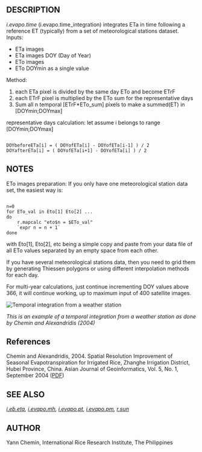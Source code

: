 
## DESCRIPTION

*i.evapo.time* (i.evapo.time\_integration) integrates ETa in time following a
reference ET (typically) from a set of meteorological stations dataset.
Inputs:

* ETa images
* ETa images DOY (Day of Year)
* ETo images
* ETo DOYmin as a single value

Method:

1. each ETa pixel is divided by the same day ETo and become ETrF
2. each ETrF pixel is multiplied by the ETo sum for the representative days
3. Sum all n temporal [ETrF\*ETo\_sum] pixels to make a summed(ET) in [DOYmin;DOYmax]

representative days calculation:
let assume i belongs to range [DOYmin;DOYmax]

```

DOYbeforeETa[i] = ( DOYofETa[i] - DOYofETa[i-1] ) / 2
DOYafterETa[i] = ( DOYofETa[i+1] - DOYofETa[i] ) / 2

```

## NOTES

ETo images preparation:
If you only have one meteorological station data set, the easiest way is:

```

n=0
for ETo_val in Eto[1] Eto[2] ...
do
    r.mapcalc "eto$n = $ETo_val"
    `expr n = n + 1`
done

```

with Eto[1], Eto[2], etc being a simple copy and paste from your data file
of all ETo values separated by an empty space from each other.

If you have several meteorological stations data, then you need to grid
them by generating Thiessen polygons or using different interpolation methods
for each day.

For multi-year calculations, just continue incrementing DOY values above
366, it will continue working, up to maximum input of 400 satellite images.

![Temporal integration from a weather station](i_evapo_time.png)

*This is an example of a temporal integration from a weather station as done by
Chemin and Alexandridis (2004)*

## References

Chemin and Alexandridis, 2004. Spatial Resolution Improvement of Seasonal
Evapotranspiration for Irrigated Rice, Zhanghe Irrigation District, Hubei Province, China.
Asian Journal of Geoinformatics, Vol. 5, No. 1, September 2004
([PDF](https://ikee.lib.auth.gr/record/270217/files/Chemin-Alexandridis.pdf))

## SEE ALSO

*[i.eb.eta](i.eb.eta.html),
[i.evapo.mh](i.evapo.mh.html),
[i.evapo.pt](i.evapo.pt.html),
[i.evapo.pm](i.evapo.pm.html),
[r.sun](r.sun.html)*

## AUTHOR

Yann Chemin, International Rice Research Institute, The Philippines
